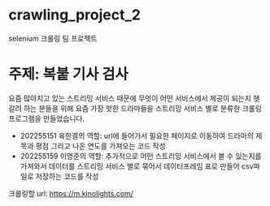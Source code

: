 # crawling_project_2
selenium 크롤링 팀 프로젝트

# 주제: 복붙 기사 검사

요즘 많아지고 있는 스트리밍 서비스 때문에 무엇이 어떤 서비스에서 제공이 되는지 헷갈려 하는 분들을 위해 요즘 가장 핫한 드라마들을 스트리밍 서비스 별로 분류한 크롤링 프로그램을 만들었습니다.

- 202255151 육한결의 역할: url에 들어가서 필요한 페이지로 이동하여 드라마의 제목과 평점 그리고 나온 연도를 가져오는 코드 작성
- 202255159 이명준의 역할: 추가적으로 어떤 스트리밍 서비스에서 볼 수 있는지를 가져와서 데이터를 스트리밍 서비스 별로 묶어서 데이터프레임 표로 만들어 csv파일로 저장하는 코드를 작성

크롤링할 url: https://m.kinolights.com/
